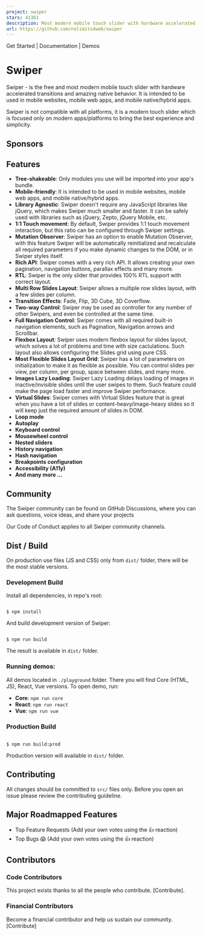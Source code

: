 ```yaml
---
project: swiper
stars: 41361
description: Most modern mobile touch slider with hardware accelerated transitions
url: https://github.com/nolimits4web/swiper
---
```


Get Started | Documentation | Demos

Swiper
======

Swiper - is the free and most modern mobile touch slider with hardware accelerated transitions and amazing native behavior. It is intended to be used in mobile websites, mobile web apps, and mobile native/hybrid apps.

Swiper is not compatible with all platforms, it is a modern touch slider which is focused only on modern apps/platforms to bring the best experience and simplicity.

Sponsors
--------

Features
--------

-   **Tree-shakeable**: Only modules you use will be imported into your app's bundle.
-   **Mobile-friendly**: It is intended to be used in mobile websites, mobile web apps, and mobile native/hybrid apps.
-   **Library Agnostic**: Swiper doesn't require any JavaScript libraries like jQuery, which makes Swiper much smaller and faster. It can be safely used with libraries such as jQuery, Zepto, jQuery Mobile, etc.
-   **1:1 Touch movement**: By default, Swiper provides 1:1 touch movement interaction, but this ratio can be configured through Swiper settings.
-   **Mutation Observer**: Swiper has an option to enable Mutation Observer, with this feature Swiper will be automatically reinitialized and recalculate all required parameters if you make dynamic changes to the DOM, or in Swiper styles itself.
-   **Rich API**: Swiper comes with a very rich API. It allows creating your own pagination, navigation buttons, parallax effects and many more.
-   **RTL**: Swiper is the only slider that provides 100% RTL support with correct layout.
-   **Multi Row Slides Layout**: Swiper allows a multiple row slides layout, with a few slides per column.
-   **Transition Effects**: Fade, Flip, 3D Cube, 3D Coverflow.
-   **Two-way Control**: Swiper may be used as controller for any number of other Swipers, and even be controlled at the same time.
-   **Full Navigation Control**: Swiper comes with all required built-in navigation elements, such as Pagination, Navigation arrows and Scrollbar.
-   **Flexbox Layout**: Swiper uses modern flexbox layout for slides layout, which solves a lot of problems and time with size caclulations. Such layout also allows configuring the Slides grid using pure CSS.
-   **Most Flexible Slides Layout Grid**: Swiper has a lot of parameters on initialization to make it as flexible as possible. You can control slides per view, per column, per group, space between slides, and many more.
-   **Images Lazy Loading**: Swiper Lazy Loading delays loading of images in inactive/invisible slides until the user swipes to them. Such feature could make the page load faster and improve Swiper performance.
-   **Virtual Slides**: Swiper comes with Virtual Slides feature that is great when you have a lot of slides or content-heavy/image-heavy slides so it will keep just the required amount of slides in DOM.
-   **Loop mode**
-   **Autoplay**
-   **Keyboard control**
-   **Mousewheel control**
-   **Nested sliders**
-   **History navigation**
-   **Hash navigation**
-   **Breakpoints configuration**
-   **Accessibility (A11y)**
-   **And many more ...**

Community
---------

The Swiper community can be found on GitHub Discussions, where you can ask questions, voice ideas, and share your projects

Our Code of Conduct applies to all Swiper community channels.

Dist / Build
------------

On production use files (JS and CSS) only from `dist/` folder, there will be the most stable versions.

### Development Build

Install all dependencies, in repo's root:

```

$ npm install

```

And build development version of Swiper:

```

$ npm run build

```

The result is available in `dist/` folder.

### Running demos:

All demos located in `./playground` folder. There you will find Core (HTML, JS), React, Vue versions. To open demo, run:

-   **Core**: `npm run core`
-   **React**: `npm run react`
-   **Vue**: `npm run vue`

### Production Build

```

$ npm run build:prod

```

Production version will available in `dist/` folder.

Contributing
------------

All changes should be committed to `src/` files only. Before you open an issue please review the contributing guideline.

Major Roadmapped Features
-------------------------

-   Top Feature Requests (Add your own votes using the 👍 reaction)
-   Top Bugs 😱 (Add your own votes using the 👍 reaction)

Contributors
------------

### Code Contributors

This project exists thanks to all the people who contribute. \[Contribute\].

### Financial Contributors

Become a financial contributor and help us sustain our community. \[Contribute\]

